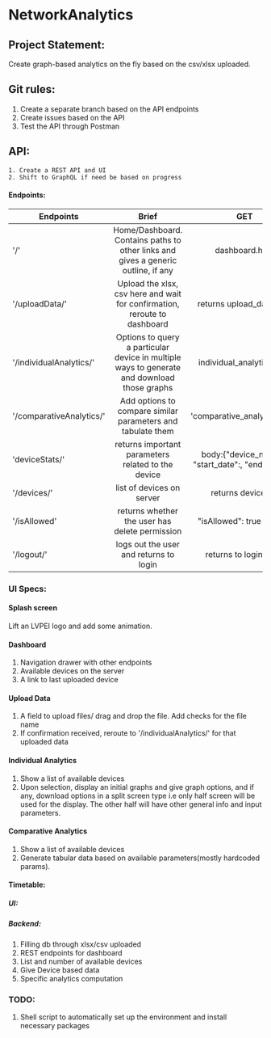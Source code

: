 # NetworkAnalytics

## Project Statement:

Create graph-based analytics on the fly based on the csv/xlsx uploaded.

## Git rules:
1. Create a separate branch based on the API endpoints 
2. Create issues based on the API
3. Test the API through Postman

## API:
```
1. Create a REST API and UI
2. Shift to GraphQL if need be based on progress
```

#### Endpoints:

| Endpoints | Brief           | GET | POST | 
| ------|:-------------:| :------------: | :-----------: |
| '/'                           | Home/Dashboard. Contains paths to other links and gives a generic outline, if any | dashboard.html | body: null; response: {"number_of_devices":, "last_upload_time": } |
| '/uploadData/'                | Upload the xlsx, csv here and wait for confirmation, reroute to dashboard | returns upload_data.html | body:{"uploaded_file":device_region_isp.csv}; response:{"status":"OK"}|
| '/individualAnalytics/'       | Options to query a particular device in multiple ways to generate and download those graphs | individual_analytics.html | body:{"device_name": } ; response:{Parameters List} |
| '/comparativeAnalytics/'      | Add options to compare similar parameters and tabulate them | 'comparative_analytics.html' | body:{"devices":[list of devices]} ; response:{Parameters}  |
| 'deviceStats/'| returns important parameters related to the device | body:{"device_name":, "start_date":, "end_date":, } | response:{"average_ping":, "average_up_time":, "average_down_time":,"average_rta":} |
|'/devices/'| list of devices on server | returns device list| None|
| '/isAllowed' | returns whether the user has delete permission | "isAllowed": true or false | None |
| '/logout/' | logs out the user and returns to login | returns to login page | None |

### UI Specs:

#### Splash screen
Lift an LVPEI logo and add some animation.

#### Dashboard
1. Navigation drawer with other endpoints
2. Available devices on the server
3. A link to last uploaded device

#### Upload Data
1. A field to upload files/ drag and drop the file. Add checks for the file name
2. If confirmation received, reroute to '/individualAnalytics/' for that uploaded data

#### Individual Analytics 
1. Show a list of available devices 
2. Upon selection, display an initial graphs and give graph options, and if any, download options in a split screen type i.e only half screen will be used for the display. The other half will have other general info and input parameters. 

#### Comparative Analytics 
1. Show a list of available devices
2. Generate tabular data based on available parameters(mostly hardcoded params).

#### Timetable:

##### UI:

##### Backend:
1. Filling db through xlsx/csv uploaded
2. REST endpoints for dashboard
3. List and number of available devices
4. Give Device based data
5. Specific analytics computation

### TODO:
1. Shell script to automatically set up the environment and install necessary packages
